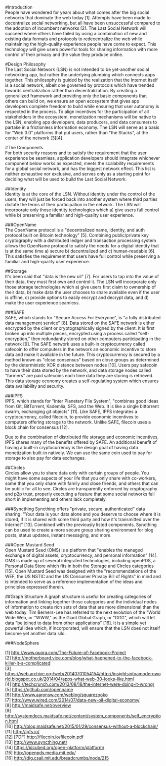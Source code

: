 #Introduction  
People have wondered for years about what comes after the big social networks that dominate the web today [1]. Attempts have been made to decentralize social networking, but all have been unsuccessful compared to the adoption of incumbent networks [2]. The Last Social Network will succeed where others have failed by using a combination of new and existing data formats and protocols to redecentralize the web while maintaining the high-quality experience people have come to expect. This technology will give users powerful tools for sharing information with more control of their privacy and the value they produce online.  

#Design Philosophy  
The Last Social Network (LSN) is not intended to be yet-another social networking app, but rather the underlying plumbing which connects apps together. This philosophy is guided by the realization that the Internet itself is a social network, albeit one governed by protocols which have trended towards centralization rather than decentralization. By creating a generalized framework and providing only the basic components that others can build on, we ensure an open ecosystem that gives app developers complete freedom to build while ensuring that user autonomy is respected in the process. To align incentives for the participation of all stakeholders in the ecosystem, monetization mechanisms will be native to the LSN, enabling app developers, data producers, and data consumers to partake in a frictionless information economy. The LSN will serve as a basis for "Web 3.0" platforms that put users, rather than "the Stacks", at the center of the network [3][4]. 

#The Components  
For both security reasons and to satisfy the requirement that the user experience be seamless, application developers should integrate whichever component below works as expected, meets the scalability requirements for a global social network, and has the biggest network effect. This list is neither exhaustive nor exclusive, and serves only as a starting point for deciding what will be used to build the Last Social Network. 

##Identity  
Identity is at the core of the LSN. Without identity under the control of the users, they will just be forced back into another system where third parties dictate the terms of their participation in the network. The LSN will incorporate only those identity technologies which a) give users full control while b) preserving a familiar and high-quality user experience.

###OpenName  
The OpenName protocol is a "decentralized name, identity, and auth protocol built on Bitcoin technology" [5]. Combining public/private key cryptography with a distributed ledger and transaction processing system allows the OpenName protocol to satisfy the needs for a digital identity that is at the same time a) secure b) decentralized and c) human-readable [6]. This satisfies the requirement that users have full control while preserving a familiar and high-quality user experience.  

##Storage  
It's been said that "data is the new oil" [7]. For users to tap into the value of their data, they must first own and control it. The LSN will incorporate only those storage technologies which a) give users first claim to ownership of their data, b) make data the user chooses to share available even if the user is offline, c) provide options to easily encrypt and decrypt data, and d) make the user experience seamless. 

###SAFE  
SAFE, which stands for "Secure Access For Everyone", is "a fully distributed data management service" [8]. Data stored on the SAFE network is either encrypted by the client or cryptographically signed by the client. It is first broken up into multiple pieces, encrypted using a process called "self-encryption," then redundantly stored on other computers participating in the network [9]. The SAFE network uses a built-in cryptocurrency called safecoin to offer computers in the network an economic incentive to store data and make it available in the future. This cryptocurrency is secured by a method known as "close consensus" based on close groups as determined by the deterministic XOR distance between nodes [10]. Users pay safecoin to have their data stored by the network, and data storage nodes called "farmers" are paid safecoins each time data they are storing is retrieved. This data storage economy creates a self-regulating system which ensures data availability and security. 

###IPFS  
IPFS, which stands for "Inter Planetary File System", "combines good ideas from Git, BitTorrent, Kademlia, SFS, and the Web. It is like a single bittorrent swarm, exchanging git objects" [11]. Like SAFE, IPFS integrates a cryptocurrency, called filecoin, to provide economic incentives to computers offering storage to the network. Unlike SAFE, filecoin uses a block chain for consensus [12].  

Due to the combination of distributed file storage and economic incentives, IPFS shares many of the benefits offered by SAFE. An additional benefit of having a built-in cryptocurrency is the design goal of having data monetization built-in natively. We can use the same coin used to pay for storage to also pay for data exchanges.    

##Circles  
Circles allow you to share data only with certain groups of people. You might have some aspects of your life that you only share with co-workers, some that you only share with family and close friends, and others that can be public for all to see. Circles are transparently enforced by cryptography and p2p trust, properly executing a feature that some social networks fall short in implementing and others lack completely.  

###Syncthing
Syncthing offers "private, secure, authenticated" data sharing: "Your data is your data alone and you deserve to choose where it is stored, if it is shared with some third party and how it's transmitted over the Internet" [13]. Combined with the previously listed components, Syncthing can be used to create a more secure group sharing environment for blog posts, status updates, instant messaging, and more. 

###Open Mustard Seed  
Open Mustard Seed (OMS) is a platform that "enables the managed exchange of digital assets, cryptocurrency, and personal information" [14]. OMS is made up of several integrated technologies, including openPDS, a Personal Data Store which fits in both the Storage and Circles categories [15]. Open Mustard Seed was designed with the "recommendations of the WEF, the US NSTIC and the US Consumer Privacy Bill of Rights" in mind and is intended to serve as a reference implementation of the ideas and principles expressed therein. 

##Graph Structure
A graph structure is useful for creating categories of information and linking together those categories and the individual nodes of information to create rich sets of data that are more dimensional than the web today. Tim Berners-Lee has referred to the next evolution of the "World Wide Web, or "WWW," as the Giant Global Graph, or "GGG", which will let data "be joined to data from other applications" [16]. It is a simple yet powerful idea which, if incorporated, will ensure that the LSN does not itself become yet another data silo. 

###NodeSphere

[1] http://www.quora.com/The-Future-of-Facebook-Project  
[2] http://motherboard.vice.com/blog/what-happened-to-the-facebook-killer-it-s-complicated  
[3] https://web.archive.org/web/20140701054154/http://insightsintoamodernworld.blogspot.co.uk/2014/04/apps-what-web-30-looks-like.html  
[4] http://techcrunch.com/2013/08/18/the-internet-were-doing-it-wrong/  
[5] https://github.com/openname  
[6] http://www.aaronsw.com/weblog/squarezooko  
[7] http://www.wired.com/2014/07/data-new-oil-digital-economy/  
[8] http://maidsafe.net/overview  
[9] http://systemdocs.maidsafe.net/content/system_components/self_encryption.html  
[10] http://blog.maidsafe.net/2015/01/29/consensus-without-a-blockchain/  
[11] http://ipfs.io/  
[12] [PDF] http://filecoin.io/filecoin.pdf  
[13] http://www.syncthing.net/  
[14] https://idcubed.org/open-platform/platform/  
[15] http://openpds.media.mit.edu/  
[16] http://dig.csail.mit.edu/breadcrumbs/node/215  


